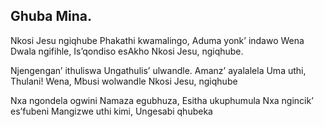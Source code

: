 ## Ghuba Mina.

Nkosi Jesu ngiqhube Phakathi kwamalingo,
Aduma yonk’ indawo Wena Dwala ngifihle,
Is’qondiso esAkho Nkosi Jesu, ngiqhube.

Njengengan’ ithuliswa Ungathulis’ ulwandle.
Amanz’ ayalalela Uma uthi, Thulani!
Wena, Mbusi wolwandle Nkosi Jesu, ngiqhube

Nxa ngondela ogwini Namaza egubhuza,
Esitha ukuphumula Nxa ngincik’ es’fubeni
Mangizwe uthi kimi, Ungesabi qhubeka
